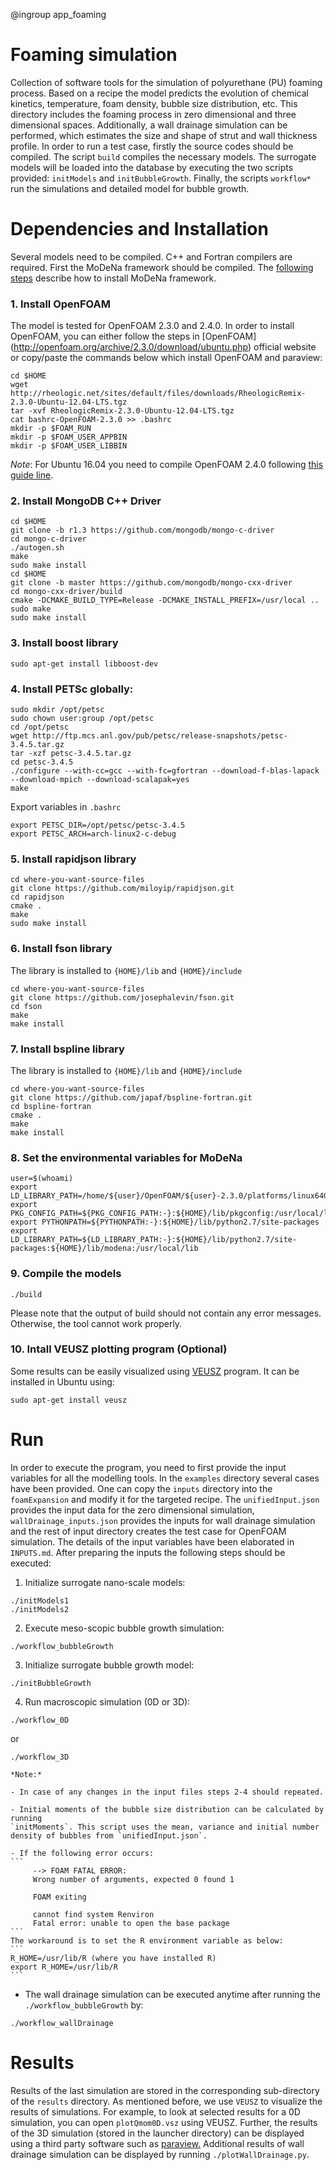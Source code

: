 @ingroup app_foaming

# Foaming simulation
Collection of software tools for the simulation of polyurethane (PU) foaming
process. Based on a recipe the model predicts the evolution of chemical
kinetics, temperature, foam density, bubble size distribution, etc.
This directory includes the foaming process in zero dimensional and three
dimensional spaces. Additionally, a wall drainage simulation can be performed, which estimates the size and shape of strut and wall thickness profile. In order to run a test case, firstly the source codes should
be compiled. The script `build` compiles the necessary models. The surrogate
models will be loaded into the database by executing the two scripts provided:
`initModels` and `initBubbleGrowth`. Finally, the scripts `workflow*` run the
simulations and detailed model for bubble growth.

# Dependencies and Installation
Several models need to be compiled. C++ and Fortran compilers are required.
First the MoDeNa framework should be compiled.
The [following steps](https://github.com/MoDeNa-EUProject/MoDeNa) describe how
to install MoDeNa framework.

### 1. Install OpenFOAM
The model is tested for OpenFOAM 2.3.0 and 2.4.0. In order to install OpenFOAM,
you can either follow the steps in [OpenFOAM]
(http://openfoam.org/archive/2.3.0/download/ubuntu.php) official website or
copy/paste the commands below which install OpenFOAM and paraview:

```
cd $HOME
wget http://rheologic.net/sites/default/files/downloads/RheologicRemix-2.3.0-Ubuntu-12.04-LTS.tgz
tar -xvf RheologicRemix-2.3.0-Ubuntu-12.04-LTS.tgz
cat bashrc-OpenFOAM-2.3.0 >> .bashrc
mkdir -p $FOAM_RUN
mkdir -p $FOAM_USER_APPBIN
mkdir -p $FOAM_USER_LIBBIN
```
*Note*: For Ubuntu 16.04 you need to compile OpenFOAM 2.4.0 following
[this guide line](https://openfoamwiki.net/index.php/Installation/Linux/OpenFOAM-2.4.0/Ubuntu#Ubuntu_16.04).

### 2. Install MongoDB C++ Driver
```
cd $HOME
git clone -b r1.3 https://github.com/mongodb/mongo-c-driver
cd mongo-c-driver
./autogen.sh
make
sudo make install
cd $HOME
git clone -b master https://github.com/mongodb/mongo-cxx-driver
cd mongo-cxx-driver/build
cmake -DCMAKE_BUILD_TYPE=Release -DCMAKE_INSTALL_PREFIX=/usr/local ..
sudo make
sudo make install
```
### 3. Install boost library
```
sudo apt-get install libboost-dev
```
### 4. Install PETSc globally:
```
sudo mkdir /opt/petsc
sudo chown user:group /opt/petsc
cd /opt/petsc
wget http://ftp.mcs.anl.gov/pub/petsc/release-snapshots/petsc-3.4.5.tar.gz
tar -xzf petsc-3.4.5.tar.gz
cd petsc-3.4.5
./configure --with-cc=gcc --with-fc=gfortran --download-f-blas-lapack --download-mpich --download-scalapak=yes
make
```
Export variables in `.bashrc`
```
export PETSC_DIR=/opt/petsc/petsc-3.4.5
export PETSC_ARCH=arch-linux2-c-debug
```
### 5. Install rapidjson library
```
cd where-you-want-source-files
git clone https://github.com/miloyip/rapidjson.git
cd rapidjson
cmake .
make
sudo make install
```
### 6. Install fson library
The library is installed to `{HOME}/lib` and `{HOME}/include`
```
cd where-you-want-source-files
git clone https://github.com/josephalevin/fson.git
cd fson
make
make install
```
### 7. Install bspline library
The library is installed to `{HOME}/lib` and `{HOME}/include`
```
cd where-you-want-source-files
git clone https://github.com/japaf/bspline-fortran.git
cd bspline-fortran
cmake .
make
make install
```
### 8. Set the environmental variables for MoDeNa
```
user=$(whoami)
export LD_LIBRARY_PATH=/home/${user}/OpenFOAM/${user}-2.3.0/platforms/linux64GccDPDebug/lib:$LD_LIBRARY_PATH
export PKG_CONFIG_PATH=${PKG_CONFIG_PATH:-}:${HOME}/lib/pkgconfig:/usr/local/lib/pkgconfig
export PYTHONPATH=${PYTHONPATH:-}:${HOME}/lib/python2.7/site-packages
export LD_LIBRARY_PATH=${LD_LIBRARY_PATH:-}:${HOME}/lib/python2.7/site-packages:${HOME}/lib/modena:/usr/local/lib

```
### 9. Compile the models
```
./build
```
Please note that the output of build should not contain any error messages.
Otherwise, the tool cannot work properly.
### 10. Intall VEUSZ plotting program (Optional)
Some results can be easily visualized using [VEUSZ](http://home.gna.org/veusz/)
program. It can be installed in Ubuntu using:
```
sudo apt-get install veusz
```

# Run
In order to execute the program, you need to first provide the input variables
for all the modelling tools. In the `examples` directory several cases have
been provided. One can copy the `inputs` directory into the `foamExpansion` and
modify it for the targeted recipe. The `unifiedInput.json` provides the input
data for the zero dimensional simulation, `wallDrainage_inputs.json` provides the inputs for wall drainage simulation and the rest of input directory
creates the test case for OpenFOAM simulation. The details of the input
variables have been elaborated in `INPUTS.md`. After preparing the inputs the following
steps should be executed:

1. Initialize surrogate nano-scale models:
```
./initModels1
./initModels2
```
2.  Execute meso-scopic bubble growth simulation:
```
./workflow_bubbleGrowth
```
3. Initialize surrogate bubble growth model:
```
./initBubbleGrowth
```
4. Run macroscopic simulation (0D or 3D):
```
./workflow_0D
```
or
```
./workflow_3D
```
    *Note:*

    - In case of any changes in the input files steps 2-4 should repeated.

    - Initial moments of the bubble size distribution can be calculated by running
    `initMoments`. This script uses the mean, variance and initial number
    density of bubbles from `unifiedInput.json`.

    - If the following error occurs:
    ```
         --> FOAM FATAL ERROR:
         Wrong number of arguments, expected 0 found 1

         FOAM exiting

         cannot find system Renviron
         Fatal error: unable to open the base package
    ```
    The workaround is to set the R environment variable as below:
    ```
    R_HOME=/usr/lib/R (where you have installed R)
    export R_HOME=/usr/lib/R
    ```

- The wall drainage simulation can be executed anytime after running the `./workflow_bubbleGrowth` by:
```
./workflow_wallDrainage
```

# Results
Results of the last simulation are stored in the corresponding sub-directory of
the `results` directory. As mentioned before, we use `VEUSZ` to visualize the
results of simulations. For example, to look at selected results for a 0D
simulation, you can open `plotQmom0D.vsz` using VEUSZ. Further, the results of
the 3D simulation (stored in the launcher directory) can be displayed using a
third party software such as [paraview.](http://www.paraview.org/) Additional results of wall drainage simulation can be displayed by running `./plotWallDrainage.py`.

